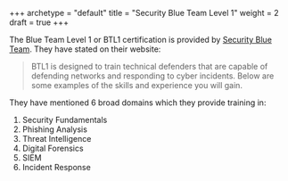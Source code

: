 +++
archetype = "default"
title = "Security Blue Team Level 1"
weight = 2
draft = true
+++

The Blue Team Level 1 or BTL1 certification is provided by [Security Blue Team](https://www.securityblue.team/why-btl1/). They have stated on their website:

> BTL1 is designed to train technical defenders that are capable of defending networks and responding to cyber incidents. Below are some examples of the skills and experience you will gain.

They have mentioned 6 broad domains which they provide training in:

1. Security Fundamentals
2. Phishing Analysis
3. Threat Intelligence
4. Digital Forensics
5. SIEM
6. Incident Response
